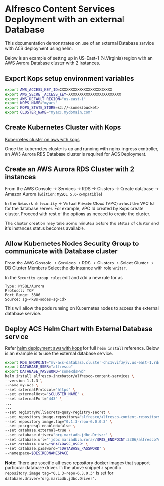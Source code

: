 # Alfresco Content Services Deployment with an external Database

This documentation demonstrates on use of an external Database service with ACS deployment using helm.

Below is an example of setting up in US-East-1 (N.Virginia) region with an AWS Aurora Database cluster with 2 instances.

## Export Kops setup environment variables

```bash
export AWS_ACCESS_KEY_ID=XXXXXXXXXXXXXXXXXXXXXXXX
export AWS_SECRET_ACCESS_KEY=XXXXXXXXXXXXXXXXXXXXXXXX
export AWS_DEFAULT_REGION="us-east-1"
export KOPS_NAME="myacs"
export KOPS_STATE_STORE=s3://<somes3bucket>
export CLUSTER_NAME="myacs.mydomain.com"
```

## Create Kubernetes Cluster with Kops

[Kubernetes cluster on aws with kops](../helm-deployment-aws_kops.md#setting-up-kubernetes-cluster-on-aws-with-kops)

Once the kubernetes cluster is up and running with nginx-ingress controller, an AWS Aurora RDS Database cluster is required for ACS Deployment.

## Create an AWS Aurora RDS Cluster with 2 instances

From the AWS Console -> Services -> RDS -> Clusters -> Create database -> Amazon Aurora (`Edition`: `MySQL 5.6-compatible`)

In the `Network & Security` -> Virtual Private Cloud (VPC) select the VPC Id for the database server.  For example, VPC Id created by Kops create cluster.  Proceed with rest of the options as needed to create the cluster.

The cluster creation may take some minutes before the status of cluster and it's instances status becomes available.

## Allow Kubernetes Nodes Security Group to communicate with Database cluster

From the AWS Console -> Services -> RDS -> Clusters -> Select Cluster -> DB Cluster Members
Select the db instance with role `writer`.

In the `Security group rules` edit and add a new rule for as:

```
Type: MYSQL/Aurora
Protocol: TCP
Port Range: 3306
Source: sg-<k8s-nodes-sg-id>
```

This will allow the pods running on Kubernetes nodes to access the external database service.

## Deploy ACS Helm Chart with External Database service

Refer [helm deployment aws with kops](../helm-deployment-aws_kops.md#deploying-alfresco-content-services) for full `helm install` reference.  Below is an example is to use the external database service.

```bash
export RDS_ENDPOINT="my-acs-database.cluster-chc1vvifzyjv.us-east-1.rds.amazonaws.com"
export DATABASE_USER="alfresco"
export DATABASE_PASSWORD="someRdsPwd"
helm install alfresco-incubator/alfresco-content-services \
--version 1.1.3 \
--name my-acs \
--set externalProtocol="https" \
--set externalHost="$CLUSTER_NAME" \
--set externalPort="443" \
...
...
--set registryPullSecrets=quay-registry-secret \
--set repository.image.repository="alfresco/alfresco-content-repository-aws" \
--set repository.image.tag="0.1.3-repo-6.0.0.3" \
--set postgresql.enabled=false \
--set database.external=true \
--set database.driver="org.mariadb.jdbc.Driver" \
--set database.url="'jdbc:mariadb:aurora//$RDS_ENDPOINT:3306/alfresco?useUnicode=yes&characterEncoding=UTF-8'" \
--set database.user="$DATABASE_USER" \
--set database.password="$DATABASE_PASSWORD" \
--namespace=$DESIREDNAMESPACE
```

**Note**: There are specific alfresco repository docker images that support particular database driver. In the above snippet a specific `repository.image.tag="0.1.3-repo-6.0.0.3"` is set for `database.driver="org.mariadb.jdbc.Driver"`.
